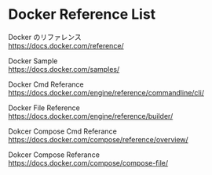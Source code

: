# Docker Reference List

Docker のリファレンス  
https://docs.docker.com/reference/ 

Docker Sample  
https://docs.docker.com/samples/ 

Docker Cmd Referance  
https://docs.docker.com/engine/reference/commandline/cli/ 

Docker File Reference  
https://docs.docker.com/engine/reference/builder/ 

Dokcer Compose Cmd Referance  
https://docs.docker.com/compose/reference/overview/ 

Dokcer Compose Referance  
https://docs.docker.com/compose/compose-file/ 